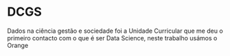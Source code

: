 # DCGS
Dados na ciência gestão e sociedade foi a Unidade Curricular que me deu o primeiro contacto com o que é ser Data Science, neste trabalho usámos o Orange
